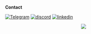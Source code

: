 **Contact**

[![Telegram](https://img.shields.io/badge/Telegram-2CA5E0?style=for-the-badge&logo=telegram&logoColor=white)](https://t.me/ahmetfurkandemir)  [![discord](https://img.shields.io/badge/Discord-7289DA?style=for-the-badge&logo=discord&logoColor=white)](https://discord.gg/AEr9TUc)  [![linkedin](https://img.shields.io/badge/LinkedIn-0077B5?style=for-the-badge&logo=linkedin&logoColor=white)](https://www.linkedin.com/in/1dfurkan/)


<p align="center">
  <img src="https://user-images.githubusercontent.com/54184905/95659581-a766db80-0b2a-11eb-994d-a87f34074b5f.gif" />
</p>
